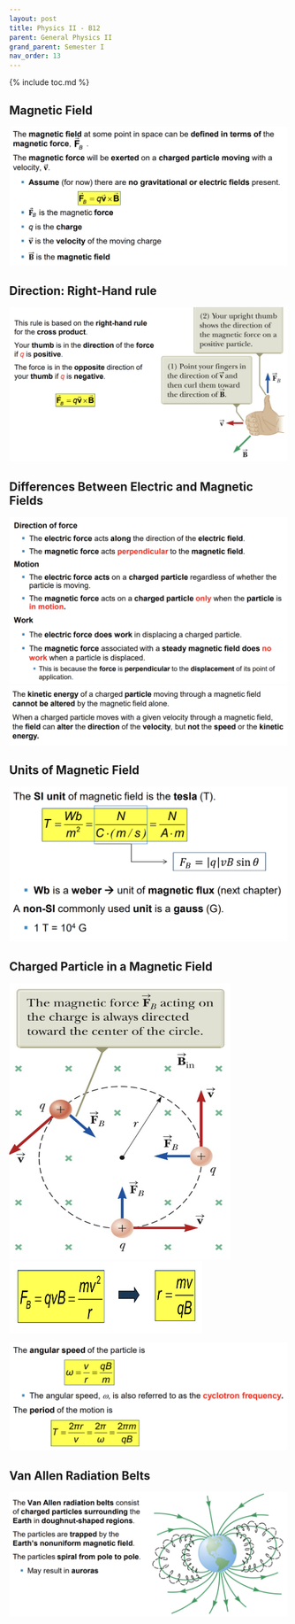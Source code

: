 ```yaml
---
layout: post
title: Physics II - B12
parent: General Physics II
grand_parent: Semester I
nav_order: 13
---
```


{% include toc.md %}

## Magnetic Field
![](XCeonXm.png)

## Direction: Right-Hand rule
![](uoqjV9E.png)

## Differences Between Electric and Magnetic Fields
![](W1gzMpJ.png)
![](dJGxuGF.png)

## Units of Magnetic Field
![](VSrHeF8.png)

## Charged Particle in a Magnetic Field
<img src = "Z3sMB5g.png" width = 400 height = 500>

<img src = "7kcvrrF.png" width = 350 height = 130>

![](ZbcaYrI.png)

## Van Allen Radiation Belts
![](LWZ6BTc.png)
